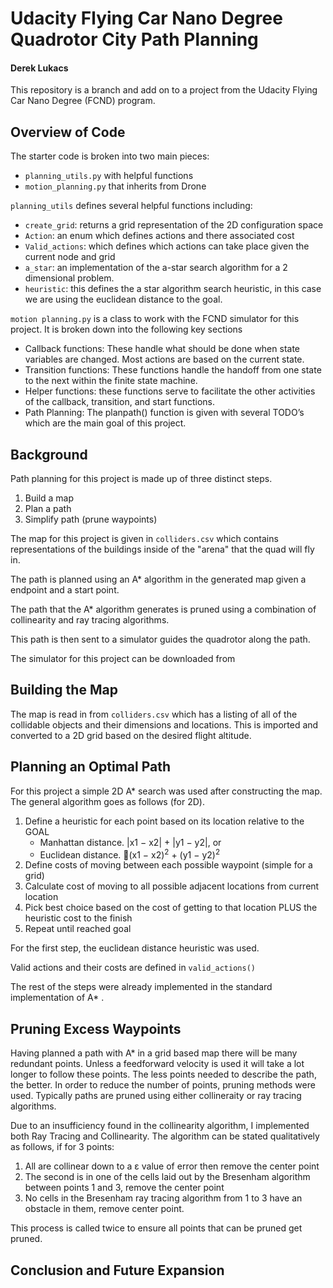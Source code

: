 # Udacity Flying Car Nano Degree Quadrotor City Path Planning #
#### Derek Lukacs ####
This repository is a branch and add on to a project from the Udacity Flying Car Nano Degree (FCND) program.

## Overview of Code ##
The starter code is broken into two main pieces:

- `planning_utils.py` with helpful functions
- `motion_planning.py` that inherits from Drone

`planning_utils` defines several helpful functions including:
* `create_grid`: returns a grid representation of the 2D configuration space
* `Action`: an enum which defines actions and there associated cost
* `Valid_actions`: which defines which actions can take place given the current node and grid
* `a_star`: an implementation of the a-star search algorithm for a 2 dimensional problem.
* `heuristic`: this defines the a star algorithm search heuristic, in this case we are using the euclidean distance to the goal.

`motion planning.py` is a class to work with the FCND simulator for this project. It is broken down into the following key sections

* Callback functions: These handle what should be done when state variables are changed. Most actions are based on the current state.
* Transition functions: These functions handle the handoff from one state to the next within the finite state machine.
* Helper functions: these functions serve to facilitate the other activities of the callback, transition, and start functions.
* Path Planning: The planpath() function is given with several TODO’s which are the main goal of this project.

## Background ##
Path planning for this project is made up of three distinct steps. 
1. Build a map
2. Plan a path
3. Simplify path (prune waypoints)

The map for this project is given in `colliders.csv` which contains representations of the buildings inside of the "arena" that the quad will fly in.

The path is planned using an A* algorithm in the generated map given a endpoint and a start point. 

The path that the A* algorithm generates is pruned using a combination of collinearity and ray tracing algorithms. 

This path is then sent to a simulator guides the quadrotor along the path.

The simulator for this project can be downloaded from 

## Building the Map ##
The map is read in from `colliders.csv` which has a listing of all of the collidable objects and their dimensions and locations. This is imported and converted to a 2D grid based on the desired flight altitude. 

## Planning an Optimal Path ##
For this project a simple 2D A* search was used after constructing the map. The general algorithm goes as follows (for 2D).

1. Define a heuristic for each point based on its location relative to the GOAL	
	* Manhattan distance. |x1 − x2| + |y1 − y2|, or
	* Euclidean distance. 􏰂(x1 − x2)<sup>2</sup> + (y1 − y2)<sup>2</sup>
2. Define costs of moving between each possible waypoint (simple for a grid)
3. Calculate cost of moving to all possible adjacent locations from current location
4. Pick best choice based on the cost of getting to that location PLUS the heuristic cost to the finish 
5. Repeat until reached goal

For the first step, the euclidean distance heuristic was used. 

Valid actions and their costs are defined in `valid_actions()`

The rest of the steps were already implemented in the standard implementation of A* .

## Pruning Excess Waypoints ##
Having planned a path with A* in a grid based map there will be many redundant points. Unless a feedforward velocity is used it will take a lot longer to follow these points. The less points needed to describe the path, the better. In order to reduce the number of points, pruning methods were used. Typically paths are pruned using either collineraity or ray tracing algorithms. 

Due to an insufficiency found in the collinearity algorithm, I implemented both Ray Tracing and Collinearity.
The algorithm can be stated qualitatively as follows, if for 3 points:
1. All are collinear down to a ε value of error then remove the center point
2. The second is in one of the cells laid out by the Bresenham algorithm between points 1 and 3, remove the center point
3. No cells in the Bresenham ray tracing algorithm from 1 to 3 have an obstacle in them, remove center point.

This process is called twice to ensure all points that can be pruned get pruned. 


## Conclusion and Future Expansion ##
